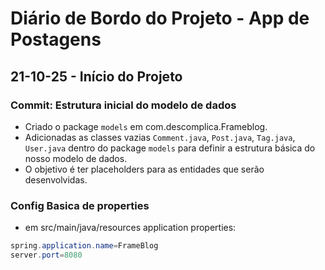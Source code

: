 # Diário de Bordo do Projeto - App de Postagens

## 21-10-25 - Início do Projeto



### Commit: Estrutura inicial do modelo de dados
- Criado o package `models` em com.descomplica.Frameblog.
- Adicionadas as classes vazias `Comment.java`, `Post.java`, `Tag.java`, `User.java` dentro do package `models` para definir a estrutura básica do nosso modelo de dados.
- O objetivo é ter placeholders para as entidades que serão desenvolvidas.

### Config Basica de properties
- em src/main/java/resources application properties: 
```java
spring.application.name=FrameBlog
server.port=8080
```
